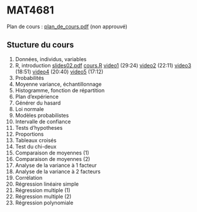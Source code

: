 # MAT4681

Plan de cours : [plan_de_cours.pdf](https://github.com/freakonometrics/MAT4681/blob/master/documents_divers/Plan_Cours_MAT4681.pdf) (non approuvé)

## Stucture du cours

1. Données, individus, variables
2. R, introduction [slides02.pdf](https://github.com/freakonometrics/MAT4681/blob/master/slides/MAT_4681_slides_02.pdf) [cours.R](https://github.com/freakonometrics/MAT4681/blob/master/slides/cours.R)
[video1](https://www.youtube.com/watch?v=IqYdWXUSv_g&list=PLCrFTE7Gu_3RG98Ahj3MCgdBsjysMJ-4H&index=1) (29:24) 
[video2](https://www.youtube.com/watch?v=UbZV1NSbabU&list=PLCrFTE7Gu_3RG98Ahj3MCgdBsjysMJ-4H&index=2) (22:11) 
[video3](https://www.youtube.com/watch?v=w35n5JI-tw8&list=PLCrFTE7Gu_3RG98Ahj3MCgdBsjysMJ-4H&index=3) (18:51) 
[video4](https://www.youtube.com/watch?v=IqYdWXUSv_g&list=PLCrFTE7Gu_3RG98Ahj3MCgdBsjysMJ-4H&index=4) (20:40) 
[video5](https://www.youtube.com/watch?v=IqYdWXUSv_g&list=PLCrFTE7Gu_3RG98Ahj3MCgdBsjysMJ-4H&index=5) (17:12) 
3. Probabilités
4. Moyenne variance, échantillonnage
6. Histogramme, fonction de répartition
7. Plan d’expérience
8. Générer du hasard
9. Loi normale
10. Modèles probabilistes
11. Intervalle de confiance
12. Tests d’hypotheses
13. Proportions
14. Tableaux croisés 
15. Test du chi-deux
16. Comparaison de moyennes (1)
17. Comparaison de moyennes (2)
18. Analyse de la variance à 1 facteur
19. Analyse de la variance à 2 facteurs
20. Corrélation
21. Régression linéaire simple
22. Régression multiple (1)
23. Régression multiple (2)
24. Régression polynomiale

